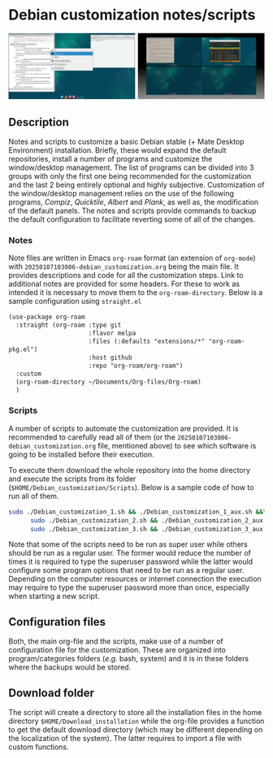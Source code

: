 # Debian customization notes/scripts

![img](Readme_aux/Desktop.png "Screenshots of customized Debian. Left, Albert application launcher. Right Changing workspaces.")


## Description

Notes and scripts to customize a basic Debian stable (+ Mate Desktop Environment) installation. Briefly, these would expand the default repositories, install a number of programs and customize the window/desktop management. The list of programs can be divided into 3 groups with only the first one being recommended for the customization and the last 2 being entirely optional and highly subjective. Customization of the window/desktop management relies on the use of the following programs, *Compiz*, *Quicktile*, *Albert* and *Plank*, as well as, the modification of the default panels. The notes and scripts provide commands to backup the default configuration to facilitate reverting some of all of the changes.


### Notes

Note files are written in Emacs `org-roam` format (an extension of `org-mode`) with `20250107103006-debian_customization.org` being the main file. It provides descriptions and code for all the customization steps. Link to additional notes are provided for some headers. For these to work as intended it is necessary to move them to the `org-roam-directory`. Below is a sample configuration using `straight.el`

```emacs-lisp
(use-package org-roam
  :straight (org-roam :type git
                      :flavor melpa
                      :files (:defaults "extensions/*" "org-roam-pkg.el")
                      :host github
                      :repo "org-roam/org-roam")
  :custom
  (org-roam-directory ~/Documents/Org-files/Org-roam)
  )
```


### Scripts

A number of scripts to automate the customization are provided. It is recommended to carefully read all of them (or the `20250107103006-debian_customization.org` file, mentioned above) to see which software is going to be installed before their execution.

To execute them download the whole repository into the home directory and execute the scripts from its folder (`$HOME/Debian_customization/Scripts`). Below is a sample code of how to run all of them.

```bash
sudo ./Debian_customization_1.sh && ./Debian_customization_1_aux.sh &&\
      sudo ./Debian_customization_2.sh && ./Debian_customization_2_aux.sh &&\
      sudo ./Debian_customization_3.sh && ./Debian_customization_3_aux.sh
```

Note that some of the scripts need to be run as super user while others should be run as a regular user. The former would reduce the number of times it is required to type the superuser password while the latter would configure some program options that need to be run as a regular user. Depending on the computer resources or internet connection the execution may require to type the superuser password more than once, especially when starting a new script.


## Configuration files

Both, the main org-file and the scripts, make use of a number of configuration file for the customization. These are organized into program/categories folders (*e.g.* bash, system) and it is in these folders where the backups would be stored.


## Download folder

The script will create a directory to store all the installation files in the home directory `$HOME/Download_installation` while the org-file provides a function to get the default download directory (which may be different depending on the localization of the system). The latter requires to import a file with custom functions.
